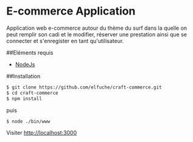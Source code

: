 # E-commerce Application

Application web e-commerce autour du thème du surf dans la quelle on peut remplir son cadi et le modifier, réserver une prestation ainsi que se connecter et s'enregister en tant qu'utilisateur.

##Eléments requis
- [NodeJs](nodejs.org)

##Installation
 ```sh
$ git clone https://github.com/elfuche/craft-commerce.git
$ cd craft-commerce
$ npm install
```
puis
```sh
$ node ./bin/www
```
Visiter [http://localhost:3000](localhost:3000)
